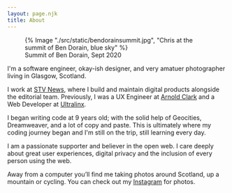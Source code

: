 ```yaml
---
layout: page.njk
title: About
---
```


<div class="mb-10 -mx-6 lg:-mx-20">
  <figure>
    {% Image "./src/static/bendorainsummit.jpg", "Chris at the summit of Ben Dorain, blue sky" %}
    <figcaption class="text-sm px-6 md:text-center">Summit of Ben Dorain, Sept 2020</figcaption>
  </figure>
</div>

I'm a software engineer, okay-ish designer, and very amatuer photographer living in Glasgow, Scotland. 

I work at [STV News](https://news.stv.tv), where I build and maintain digital products alongside the editorial team. Previously, I was a UX Engineer at [Arnold Clark](https://www.arnoldclark.com) and a Web Developer at [Ultralinx](https://theultralinx.com).

I began writing code at 9 years old; with the solid help of Geocities, Dreamweaver, and a lot of copy and paste. This is ultimately where my coding journey began and I'm still on the trip, still learning every day.

I am a passionate supporter and believer in the open web. I care deeply about great user experiences, digital privacy and the inclusion of every person using the web.

Away from a computer you’ll find me taking photos around Scotland, up a mountain or cycling. You can check out my [Instagram](https://instagram.com/scottishstoater) for photos.